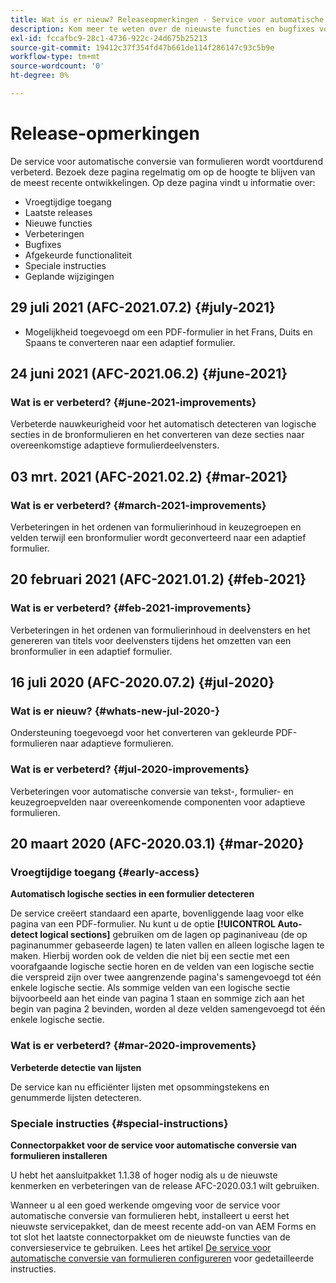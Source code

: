 ```yaml
---
title: Wat is er nieuw? Releaseopmerkingen - Service voor automatische conversie van formulieren
description: Kom meer te weten over de nieuwste functies en bugfixes voor de service voor automatische conversie van formulieren
exl-id: fccafbc9-28c1-4736-922c-24d675b25213
source-git-commit: 19412c37f354fd47b661de114f286147c93c5b9e
workflow-type: tm+mt
source-wordcount: '0'
ht-degree: 0%

---
```


# Release-opmerkingen

De service voor automatische conversie van formulieren wordt voortdurend verbeterd. Bezoek deze pagina regelmatig om op de hoogte te blijven van de meest recente ontwikkelingen. Op deze pagina vindt u informatie over:

* Vroegtijdige toegang
* Laatste releases
* Nieuwe functies
* Verbeteringen
* Bugfixes
* Afgekeurde functionaliteit
* Speciale instructies
* Geplande wijzigingen

## 29 juli 2021 (AFC-2021.07.2) {#july-2021}

* Mogelijkheid toegevoegd om een PDF-formulier in het Frans, Duits en Spaans te converteren naar een adaptief formulier.

## 24 juni 2021 (AFC-2021.06.2) {#june-2021}

### Wat is er verbeterd? {#june-2021-improvements}

Verbeterde nauwkeurigheid voor het automatisch detecteren van logische secties in de bronformulieren en het converteren van deze secties naar overeenkomstige adaptieve formulierdeelvensters.

## 03 mrt. 2021 (AFC-2021.02.2) {#mar-2021}

### Wat is er verbeterd? {#march-2021-improvements}

Verbeteringen in het ordenen van formulierinhoud in keuzegroepen en velden terwijl een bronformulier wordt geconverteerd naar een adaptief formulier.

## 20 februari 2021 (AFC-2021.01.2) {#feb-2021}

### Wat is er verbeterd? {#feb-2021-improvements}

Verbeteringen in het ordenen van formulierinhoud in deelvensters en het genereren van titels voor deelvensters tijdens het omzetten van een bronformulier in een adaptief formulier.

## 16 juli 2020 (AFC-2020.07.2) {#jul-2020}

### Wat is er nieuw? {#whats-new-jul-2020-}

Ondersteuning toegevoegd voor het converteren van gekleurde PDF-formulieren naar adaptieve formulieren.

### Wat is er verbeterd? {#jul-2020-improvements}

Verbeteringen voor automatische conversie van tekst-, formulier- en keuzegroepvelden naar overeenkomende componenten voor adaptieve formulieren.


## 20 maart 2020 (AFC-2020.03.1) {#mar-2020}

### Vroegtijdige toegang {#early-access}

**Automatisch logische secties in een formulier detecteren**

De service creëert standaard een aparte, bovenliggende laag voor elke pagina van een PDF-formulier. Nu kunt u de optie **[!UICONTROL Auto-detect logical sections]** gebruiken om de lagen op paginaniveau (de op paginanummer gebaseerde lagen) te laten vallen en alleen logische lagen te maken. Hierbij worden ook de velden die niet bij een sectie met een voorafgaande logische sectie horen en de velden van een logische sectie die verspreid zijn over twee aangrenzende pagina&#39;s samengevoegd tot één enkele logische sectie. Als sommige velden van een logische sectie bijvoorbeeld aan het einde van pagina 1 staan en sommige zich aan het begin van pagina 2 bevinden, worden al deze velden samengevoegd tot één enkele logische sectie.

### Wat is er verbeterd? {#mar-2020-improvements}

**Verbeterde detectie van lijsten**

De service kan nu efficiënter lijsten met opsommingstekens en genummerde lijsten detecteren.

### Speciale instructies {#special-instructions}

**Connectorpakket voor de service voor automatische conversie van formulieren installeren**

U hebt het aansluitpakket 1.1.38 of hoger nodig als u de nieuwste kenmerken en verbeteringen van de release AFC-2020.03.1 wilt gebruiken.

Wanneer u al een goed werkende omgeving voor de service voor automatische conversie van formulieren hebt, installeert u eerst het nieuwste servicepakket, dan de meest recente add-on van AEM Forms en tot slot het laatste connectorpakket om de nieuwste functies van de conversieservice te gebruiken. Lees het artikel [De service voor automatische conversie van formulieren configureren](configure-service.md) voor gedetailleerde instructies.
